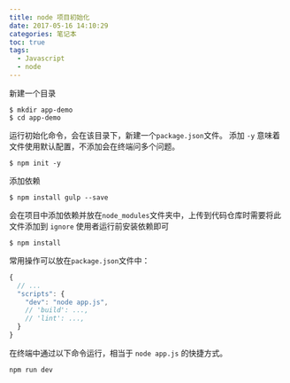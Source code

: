 ```yaml
---
title: node 项目初始化
date: 2017-05-16 14:10:29
categories: 笔记本
toc: true
tags:
  - Javascript
  - node
---
```


新建一个目录

```shell
$ mkdir app-demo
$ cd app-demo
```
运行初始化命令，会在该目录下，新建一个`package.json`文件。
添加 `-y` 意味着文件使用默认配置，不添加会在终端问多个问题。

```shell
$ npm init -y
```

<!-- more -->

添加依赖

```shell
$ npm install gulp --save
```

会在项目中添加依赖并放在`node_modules`文件夹中，上传到代码仓库时需要将此文件添加到 `ignore`
使用者运行前安装依赖即可

```shell
$ npm install
```

常用操作可以放在`package.json`文件中：

```javascript
{
  // ...
  "scripts": {
    "dev": "node app.js",
    // 'build': ...,
    // 'lint': ...,
  }
}
```

在终端中通过以下命令运行，相当于 `node app.js` 的快捷方式。

```shell
npm run dev

```
